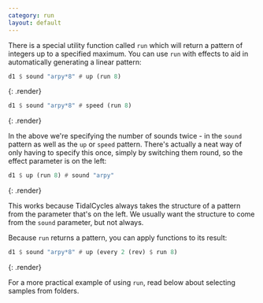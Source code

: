 ```yaml
---
category: run
layout: default
---
```


There is a special utility function called `run` which will return a pattern of
integers up to a specified maximum. You can use `run` with effects to aid in
automatically generating a linear pattern:

~~~haskell
d1 $ sound "arpy*8" # up (run 8)
~~~
{: .render}
~~~haskell
d1 $ sound "arpy*8" # speed (run 8)
~~~
{: .render}

In the above we're specifying the number of sounds twice - in the `sound` pattern as well as the `up` or `speed` pattern. There's actually a neat way of only having to specify this once, simply by switching them round, so the effect parameter is on the left:

~~~haskell
d1 $ up (run 8) # sound "arpy"
~~~
{: .render}

This works because TidalCycles always takes the structure of a pattern from the parameter that's on the left. We usually want the structure to come from the `sound` parameter, but not always.

Because `run` returns a pattern, you can apply functions to its result:

~~~haskell
d1 $ sound "arpy*8" # up (every 2 (rev) $ run 8)
~~~
{: .render}

For a more practical example of using `run`, read below about
selecting samples from folders.
